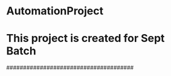 # AutomationProject

# This project is created for Sept Batch



######################################
